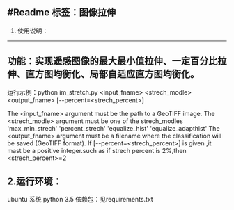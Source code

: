 #Readme 
标签：图像拉伸
---
1. 使用说明：
---
功能：实现遥感图像的最大最小值拉伸、一定百分比拉伸、直方图均衡化、局部自适应直方图均衡化。
---
运行示例：python im_stretch.py <input_fname> <strech_modle> <output_fname> [--percent=<strech_percent>]

The <input_fname> argument must be the path to a GeoTIFF image.
The <strech_modle> argument must be one of the strech_modles 'max_min_strech' 'percent_strech' 'equalize_hist' 'equalize_adapthist'
The <output_fname> argument must be a filename where the classification will be saved (GeoTIFF format).
If [--percent=<strech_percent>] is given ,it mast be a  positive integer.such as if strech percent is 2%,then <strech_percent>=2

2.运行环境：
---
ubuntu 系统 python 3.5
依赖包：见requirements.txt

